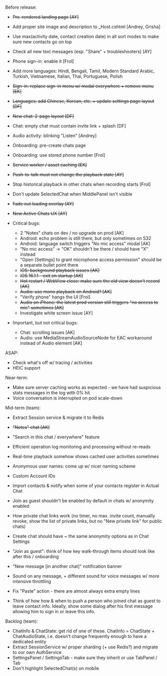 Before release:

- ~~Pre-rendered landing page [AY]~~
- Add proper site image and description to _Host.cshtml [Andrey, Grisha]
- Use max(activity date, contact creation date) in all sort modes to make sure new contacts go on top
- Check all new text messages (esp. "Share" + troubleshooters) [AY]
- Phone sign-in: enable it [Frol]
- Add more languages: Hindi, Bengali, Tamil, Modern Standard Arabic, Turkish, Vietnamese, Italian, Thai, Portuguese, Polish
- ~~Sign-in: replace sign-in menu w/ modal everywhere + remove menu [EK]~~
- ~~Languages: add Chinese, Korean, etc. + update settings page layout [DF]~~
- ~~New chat: 2-page layout [DF]~~
- Chat: empty chat must contain invite link + splash [DF]
- Audio activity: blinking "Listen" [Andrey]
- Onboarding: pre-create chats page
- Onboarding: use stored phone number [Frol]
- ~~Service worker / asset caching [EK]~~
- ~~Push-to-talk must not change the playback state [AY]~~
- Stop historical playback in other chats when recording starts [Frol]
- Don't update SelectedChat when MiddlePanel isn't visible
- ~~Fade out loading overlay [AY]~~
- ~~New Active Chats UX [AY]~~

- Critical bugs:
  - 2 "Notes" chats on dev / no upgrade on prod [AK]
  - Android: echo problem is still there, but only sometimes on S32
  - Android: language switch triggers "No mic access" modal [AK]
  - "No mic access" -> "OK" shouldn't be there / should have "X" instead
  - "Open [Settings] to grant microphone access permission" should be a separate bullet point there
  - ~~iOS: background playback issues [AK]~~
  - ~~iOS 16.1.1 - exit on startup [AK]~~
  - ~~Hot restart / WebView close: make sure the old view doesn't record [AK]~~
  - ~~Audio: use mono playback on Android? [AK]~~
  - "Verify phone" hangs the UI [Frol]
  - ~~Audio on iPhone: the latest prod version still triggers "no access to mic" sometimes [AK]~~
  - Investigate white screen issue [AY] 
- Important, but not critical bugs:
  - Chat: scrolling issues [AK]
  - Audio: use MediaStreamAudioSourceNode for EAC workaround instead of Audio element [AK]

ASAP:

- Check what's off w/ tracing / activities
- HEIC support

Near-term:

- Make sure server caching works as expected - we have had suspicious stats messages in the log with 0% hit
- Voice conversation is interrupted on pod scale-down

Mid-term (team):

- Extract Session service & migrate it to Redis
- ~~"Notes" chat [AK]~~
- "Search in this chat / everywhere" feature
- Efficient operation log monitoring and processing without re-reads
- Real-time playback somehow shows cached user activities sometimes
- Anonymous user names: come up w/ nicer naming scheme
- Custom Account IDs
- Import contacts & notify when some of your contacts register in Actual Chat

- Join as guest shouldn't be enabled by default in chats w/ anonymity enabled
- How private chat links work (no timer, no max. invite count, manually revoke, show the list of private links, but no "New private link" for public chats)
- Create chat should have ~ the same anonymity options as in Chat Settings
- "Join as guest": think of how key walk-through items should look like after this / onboarding
- "New message [in another chat]" notification banner
- Sound on any message, + different sound for voice messages w/ more intensive throttling
- Fix "Paste" action - there are almost always extra empty lines
- Think of how how & when to push a person who joined chat as guest to leave contact info. Ideally, show some dialog after his first message allowing him to sign in or leave this info.

Backlog (team):

- ChatInfo & ChatState: get rid of one of these. ChatInfo = ChatState + ChatAudioState, i.e. doesn't change frequently enough to have a dedicated entity
- Extract SessionService w/ proper sharding (+ use Redis?) and migrate to our own AuthService
- SettingsPanel / SettingsTab - make sure they inherit or use TabPanel / Tab
- Don't highlight SelectedChat(s) on mobile
